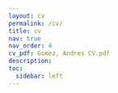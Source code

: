```yaml
---
layout: cv
permalink: /cv/
title: cv
nav: true
nav_order: 4
cv_pdf: Gomez, Andres CV.pdf
description: 
toc:
  sidebar: left
---
```


<!-- The information for CV can be altered under _data/cv.yml -->
